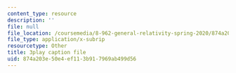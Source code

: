 ```yaml
---
content_type: resource
description: ''
file: null
file_location: /coursemedia/8-962-general-relativity-spring-2020/874a203e50e4ef113b917969ab499d56_uNWqE3LS1E.srt
file_type: application/x-subrip
resourcetype: Other
title: 3play caption file
uid: 874a203e-50e4-ef11-3b91-7969ab499d56
---
```

